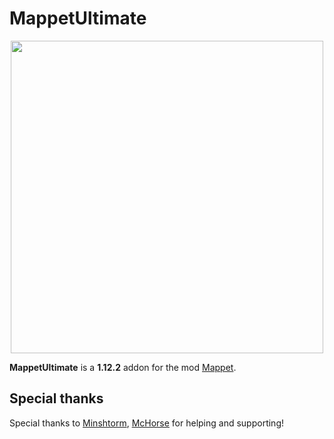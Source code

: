 # MappetUltimate

<p align="center">
  <img src="https://cdn.discordapp.com/attachments/685452447933661200/1177166014794956901/mappetUltimate.png?ex=65718448&is=655f0f48&hm=e731f0ab51a61b8626a285440e37559502d94d179a375bb27432867839f87d09&" width="500"/>
</p>

**MappetUltimate** is a **1.12.2** addon for the mod [Mappet](https://github.com/mchorse/mappet/).


## Special thanks

Special thanks to [Minshtorm](https://github.com/Mishormik1), [McHorse](https://github.com/mchorse) for helping and supporting!
